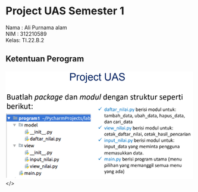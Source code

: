 # Project UAS Semester 1

Nama : Ali Purnama alam</br>
NIM : 312210589</br>
Kelas: TI.22.B.2</br>

## Ketentuan Perogram

![gambar 1](screnshoot/ss_ketentuan.png)</>
